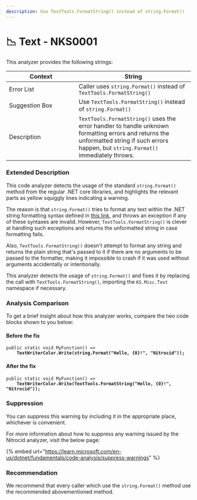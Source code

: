 ```yaml
---
description: Use TextTools.FormatString() instead of string.Format()
---
```


# 📉 Text - NKS0001

This analyzer provides the following strings:

<table><thead><tr><th width="174">Context</th><th>String</th></tr></thead><tbody><tr><td>Error List</td><td>Caller uses <code>string.Format()</code> instead of <code>TextTools.FormatString()</code></td></tr><tr><td>Suggestion Box</td><td>Use <code>TextTools.FormatString()</code> instead of <code>string.Format()</code></td></tr><tr><td>Description</td><td><code>TextTools.FormatString()</code> uses the error handler to handle unknown formatting errors and returns the unformatted string if such errors happen, but <code>string.Format()</code> immediately throws.</td></tr></tbody></table>

### Extended Description

This code analyzer detects the usage of the standard `string.Format()` method from the regular .NET core libraries, and highlights the relevant parts as yellow squiggly lines indicating a warning.

The reason is that `string.Format()` tries to format any text within the .NET string formatting syntax defined in [this link](https://learn.microsoft.com/en-us/dotnet/api/system.string.format), and throws an exception if any of these syntaxes are invalid. However, `TextTools.FormatString()` is clever at handling such exceptions and returns the unformatted string in case formatting fails.

Also, `TextTools.FormatString()` doesn't attempt to format any string and returns the plain string that's passed to it if there are no arguments to be passed to the formatter, making it impossible to crash if it was used without arguments accidentally or intentionally.

This analyzer detects the usage of `string.Format()` and fixes it by replacing the call with `TextTools.FormatString()`, importing the `KS.Misc.Text` namespace if necessary.

### Analysis Comparison

To get a brief insight about how this analyzer works, compare the two code blocks shown to you below:

#### Before the fix

<pre class="language-csharp" data-title="Somewhere in your mod code..." data-line-numbers><code class="lang-csharp">public static void MyFunction() =>
<strong>    TextWriterColor.Write(string.Format("Hello, {0}!", "Nitrocid"));
</strong></code></pre>

#### After the fix

<pre class="language-csharp" data-title="Somewhere in your mod code..." data-line-numbers><code class="lang-csharp">public static void MyFunction() =>
<strong>    TextWriterColor.Write(TextTools.FormatString("Hello, {0}!", "Nitrocid"));
</strong></code></pre>

### Suppression

You can suppress this warning by including it in the appropriate place, whichever is convenient.

For more information about how to suppress any warning issued by the Nitrocid analyzer, visit the below page:

{% embed url="https://learn.microsoft.com/en-us/dotnet/fundamentals/code-analysis/suppress-warnings" %}

### Recommendation

We recommend that every caller which use the `string.Format()` method use the recommended abovementioned method.
